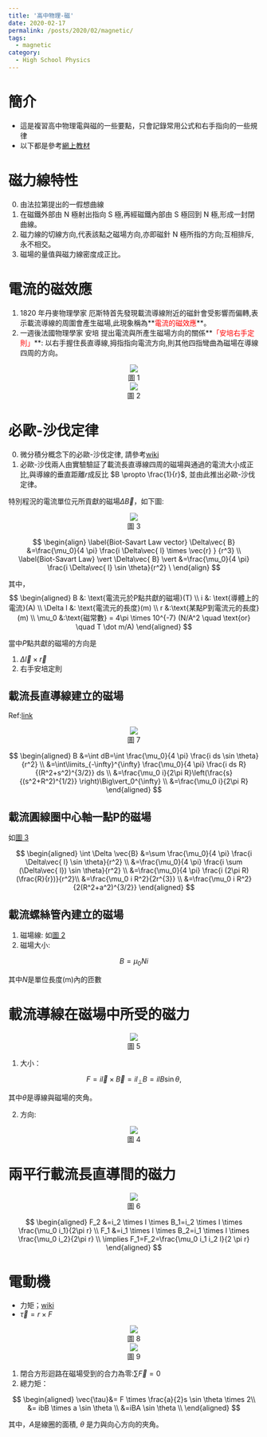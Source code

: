 ```yaml
---
title: '高中物理-磁'
date: 2020-02-17
permalink: /posts/2020/02/magnetic/
tags:
  - magnetic
category:
  - High School Physics
---
```


# 簡介
* 這是複習高中物理電與磁的一些要點，只會記錄常用公式和右手指向的一些規律
* 以下都是參考[網上教材](https://sites.google.com/site/phyelearning/301/08_magnetic_effect_of_electric_current?authuser=0)
  

# 磁力線特性
0. 由法拉第提出的一假想曲線
1. 在磁鐵外部由 N 極射出指向 S 極,再經磁鐵內部由 S 極回到 N 極,形成一封閉曲線。
2. 磁力線的切線方向,代表該點之磁場方向,亦即磁針 N 極所指的方向;互相排斥,永不相交。
3. 磁場的量值與磁力線密度成正比。
   

# 電流的磁效應
1. 1820 年丹麥物理學家 厄斯特首先發現載流導線附近的磁針會受影響而偏轉,表示載流導線的周圍會產生磁場,此現象稱為**<span style="color:red">電流的磁效應</span>**。
2. 一週後法國物理學家 安培 提出電流與所產生磁場方向的關係**<span style="color:red">「安培右手定則」</span>**: 以右手握住長直導線,拇指指向電流方向,則其他四指彎曲為磁場在導線四周的方向。
<div style="text-align:center"><img src="/images/high_school_physics/magnetic1.PNG" /><br>圖 1</div>
<div style="text-align:center" id="magnetic2"><img src="/images/high_school_physics/magnetic2.PNG" /><br>圖 2</div>

# 必歐-沙伐定律
0. 微分積分概念下的必歐-沙伐定律, 請參考[wiki](https://zh.wikipedia.org/wiki/%E6%AF%95%E5%A5%A5-%E8%90%A8%E4%BC%90%E5%B0%94%E5%AE%9A%E5%BE%8B)
1. 必歐-沙伐兩人由實驗驗証了載流長直導線四周的磁場與通過的電流大小成正比,與導線的垂直距離$r$成反比 $B \propto \frac{1}{r}$, 並由此推出必歐-沙伐定律。

特別程況的電流單位元所貢獻的磁場$\Delta \vec{B}$，如下圖:
<div style="text-align:center" id="magnetic3"><img src="/images/high_school_physics/magnetic3.jpg" /><br>圖 3</div>

$$
\begin{align}
 \label{Biot-Savart Law vector}
\Delta\vec{ B} 
&=\frac{\mu_0}{4 \pi} \frac{i \Delta\vec{ l} \times \vec{r} } {r^3} 
\\
\label{Biot-Savart Law}
\vert \Delta\vec{ B} \vert 
&=\frac{\mu_0}{4 \pi} \frac{i \Delta\vec{ l} \sin \theta}{r^2} \
\end{align}
$$


其中，
$$
\begin{aligned}
B &: \text{電流元於P點共獻的磁場}(T) \\
i &: \text{導體上的電流}(A) \\
\Delta l &: \text{電流元的長度}(m) \\
r &:\text{某點P到電流元的長度}(m)  \\
\mu_0 &:\text{磁常數} = 4\pi \times 10^{-7} (N/A^2 \quad \text{or} \quad T \dot m/A)
\end{aligned}
$$

當中$P$點共獻的磁場的方向是
1. $\Delta \vec{l} \times \vec{r}$
2. 右手安培定則

## 載流長直導線建立的磁場
Ref:[link](http://moodle.ncku.edu.tw/pluginfile.php/1042517/mod_resource/content/1/ch29_magneticF%20VS%20Currents_r.pdf)
<div style="text-align:center" id="magnetic7"><img src="/images/high_school_physics/magnetic7.PNG" /><br>圖 7</div>

$$
\begin{aligned}
B &=\int dB=\int  \frac{\mu_0}{4 \pi} \frac{i ds \sin \theta}{r^2} \\
&=\int\limits_{-\infty}^{\infty} \frac{\mu_0}{4 \pi} \frac{i ds R}{(R^2+s^2)^{3/2}} ds
\\
&=\frac{\mu_0 i}{2\pi R}\left(\frac{s}{(s^2+R^2)^{1/2}} \right)\Big\vert_0^{\infty}
\\
&=\frac{\mu_0 i}{2\pi R}
\end{aligned}
$$

## 載流圓線圈中心軸一點P的磁場
如[圖 3](#magnetic3)

$$
\begin{aligned}
\int \Delta \vec{B}
&=\sum \frac{\mu_0}{4 \pi} \frac{i \Delta\vec{ l} \sin \theta}{r^2} \\
&=\frac{\mu_0}{4 \pi} \frac{i \sum (\Delta\vec{ l}) \sin \theta}{r^2} \\
&=\frac{\mu_0}{4 \pi} \frac{i (2\pi R)(\frac{R}{r})}{r^2}\\
&=\frac{\mu_0 i R^2}{2r^{3}} \\
&=\frac{\mu_0 i R^2}{2(R^2+a^2)^{3/2}} 
\end{aligned}
$$

## 載流螺絲管內建立的磁場
1. 磁場線: 如[圖 2](#magnetic2)
2. 磁場大小:
 
$$B=\mu_0 N i$$

其中$N$是單位長度(m)內的匝數 


# 載流導線在磁場中所受的磁力

<div style="text-align:center" id="magnetic5"><img src="/images/high_school_physics/magnetic5.PNG" /><br>圖 5</div>

1. 大小：

$$F=i\vec{l}\times \vec{B}=i l_{\bot} B=ilB\sin \theta,$$

其中$\theta$是導線與磁場的夾角。

2. 方向:
<div style="text-align:center" id="magnetic4"><img src="/images/high_school_physics/magnetic4.PNG" /><br>圖 4</div>

# 兩平行載流長直導間的磁力
<div style="text-align:center" id="magnetic6"><img src="/images/high_school_physics/magnetic6.PNG" /><br>圖 6</div>

$$
\begin{aligned}
F_2 &=i_2 \times l \times B_1=i_2 \times l \times \frac{\mu_0 i_1}{2\pi r} \\
F_1 &=i_1 \times l \times B_2=i_1 \times l \times \frac{\mu_0 i_2}{2\pi r} \\
\implies F_1=F_2=\frac{\mu_0 i_1 i_2 l}{2 \pi r}
\end{aligned}
$$

# 電動機

* 力矩；[wiki](https://zh.wikipedia.org/wiki/%E5%8A%9B%E7%9F%A9)
* $\vec{\tau}=r \times F$
<div style="text-align:center" id="magnetic8"><img src="/images/high_school_physics/magnetic8.PNG" /><br>圖 8</div>
<div style="text-align:center" id="magnetic9"><img src="/images/high_school_physics/magnetic9.PNG" /><br>圖 9</div>

1. 閉合方形迴路在磁場受到的合力為零:$\sum \vec{F}=0$
2. 總力矩：
   
$$
\begin{aligned}
\vec{\tau}&= F \times \frac{a}{2}s \sin \theta  \times 2\\
&= ibB \times a \sin \theta \\
&=iBA \sin \theta \\
\end{aligned}
$$

其中，$A$是線圈的面積, $\theta$ 是力與向心方向的夾角。
